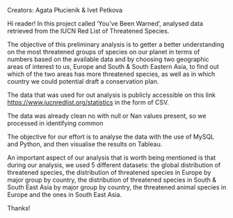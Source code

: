 Creators: Agata Płucienik & Ivet Petkova 


Hi reader! In this project called ‘You’ve Been Warned’, analysed data retrieved from the IUCN Red List of Threatened Species. 

The objective of this preliminary analysis is to getter a better understanding on the most threatened groups of species on our planet in terms of numbers based on the available data and by choosing two geographic areas of interest to us, Europe and South & South Eastern Asia, to find out which of the two areas has more threatened species, as well as in which country we could potential draft a conservation plan. 

The data that was used for out analysis is publicly accessible on this link https://www.iucnredlist.org/statistics in the form of CSV. 

The data was already clean no with null or Nan values present, so we processed in identifying common 

The objective for our effort  is to analyse the data with the use of MySQL and Python, and then visualise the results on Tableau. 

An important aspect of our analysis that is worth being mentioned is that during our analysis, we used 5 different datasets: the global distribution of threatened species, the distribution of threatened species in Europe by major group by country,  the distribution of threatened species in South & South East Asia by major group by country, the threatened animal species in Europe and the ones in South East Asia. 


Thanks! 
